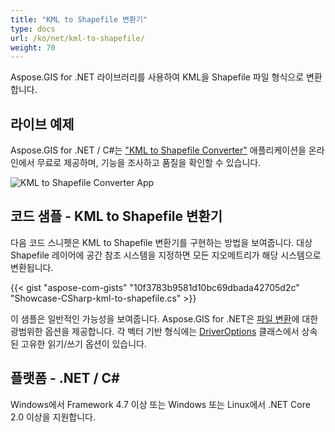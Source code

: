 ```yaml
---
title: "KML to Shapefile 변환기"
type: docs
url: /ko/net/kml-to-shapefile/
weight: 70
---
```


Aspose.GIS for .NET 라이브러리를 사용하여 KML을 Shapefile 파일 형식으로 변환합니다.

## **라이브 예제**

Aspose.GIS for .NET / C#는 ["KML to Shapefile Converter"](https://products.aspose.app/gis/conversion/kml-to-shapefile) 애플리케이션을 온라인에서 무료로 제공하며, 기능을 조사하고 품질을 확인할 수 있습니다.

![KML to Shapefile Converter App](conversion.png)

## **코드 샘플 - KML to Shapefile 변환기**

다음 코드 스니펫은 KML to Shapefile 변환기를 구현하는 방법을 보여줍니다. 대상 Shapefile 레이어에 공간 참조 시스템을 지정하면 모든 지오메트리가 해당 시스템으로 변환됩니다. 

{{< gist "aspose-com-gists" "10f3783b9581d10bc69dbada42705d2c" "Showcase-CSharp-kml-to-shapefile.cs" >}}

이 샘플은 일반적인 가능성을 보여줍니다. Aspose.GIS for .NET은 [파일 변환](https://docs.aspose.com/gis/net/vector-layers/)에 대한 광범위한 옵션을 제공합니다. 각 벡터 기반 형식에는 [DriverOptions](https://reference.aspose.com/gis/net/aspose.gis/driveroptions) 클래스에서 상속된 고유한 읽기/쓰기 옵션이 있습니다.

## **플랫폼 - .NET / C#**

Windows에서 Framework 4.7 이상 또는 Windows 또는 Linux에서 .NET Core 2.0 이상을 지원합니다.
